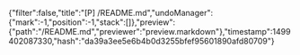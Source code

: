 {"filter":false,"title":"[P] /README.md","undoManager":{"mark":-1,"position":-1,"stack":[]},"preview":{"path":"/README.md","previewer":"preview.markdown"},"timestamp":1499402087330,"hash":"da39a3ee5e6b4b0d3255bfef95601890afd80709"}